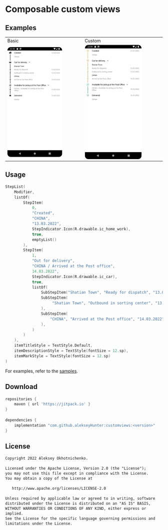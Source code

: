 # Composable custom views

## Examples

<table>
 <tr>
  <td>Basic</td><td>Custom</td>
 </tr>
 <tr>
  <td><img src="docs/steplist/Basic.png" width="75%"></td><td><img src="docs/steplist/Custom.png" width="75%"></td>
 </tr>
</table>

## Usage

``` kotlin
StepList(
    Modifier,
    listOf(
        StepItem(
            0,
            "Created",
            "CHINA",
            "13.03.2022",
            StepIndicator.Icon(R.drawable.ic_home_work),
            true,
            emptyList()
        ), 
        StepItem(
            1,
            "Out for delivery",
            "CHINA / Arrived at the Post office",
            14.03.2022",
            StepIndicator.Icon(R.drawable.ic_car),
            true,
            listOf(
                SubStepItem("Shatian Town", "Ready for dispatch", "13.03.2022"),
                SubStepItem(
                     "Shatian Town", "Outbound in sorting center", "13.03.2022"
                ),
                SubStepItem(
                    "CHINA", "Arrived at the Post office", "14.03.2022"
                ),
            )
        )
    ),
    itemTitleStyle = TextStyle.Default,
    itemDescriptionStyle = TextStyle(fontSize = 12.sp),
    itemMarkStyle = TextStyle(fontSize = 12.sp)
)
```

For examples, refer to the [samples](https://github.com/alekseyHunter/customviews/blob/dev_0/app/src/main/java/com/customviews/sample/MainActivity.kt).

## Download

```groovy
repositories {
    maven { url 'https://jitpack.io' }
}

dependencies {
    implementation "com.github.alekseyHunter:customviews:<version>"
}
```

## License

    Copyright 2022 Aleksey Okhotnichenko.

    Licensed under the Apache License, Version 2.0 (the "License");
    you may not use this file except in compliance with the License.
    You may obtain a copy of the License at

       http://www.apache.org/licenses/LICENSE-2.0

    Unless required by applicable law or agreed to in writing, software
    distributed under the License is distributed on an "AS IS" BASIS,
    WITHOUT WARRANTIES OR CONDITIONS OF ANY KIND, either express or implied.
    See the License for the specific language governing permissions and
    limitations under the License.